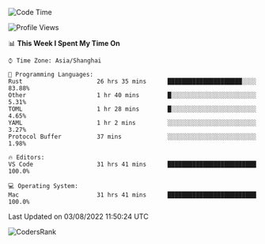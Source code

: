 <!--START_SECTION:waka-->
![Code Time](http://img.shields.io/badge/Code%20Time-1%2C578%20hrs%202%20mins-blue)

![Profile Views](http://img.shields.io/badge/Profile%20Views-34-blue)

📊 **This Week I Spent My Time On** 

```text
⌚︎ Time Zone: Asia/Shanghai

💬 Programming Languages: 
Rust                     26 hrs 35 mins      █████████████████████░░░░   83.88% 
Other                    1 hr 40 mins        █░░░░░░░░░░░░░░░░░░░░░░░░   5.31% 
TOML                     1 hr 28 mins        █░░░░░░░░░░░░░░░░░░░░░░░░   4.65% 
YAML                     1 hr 2 mins         ░░░░░░░░░░░░░░░░░░░░░░░░░   3.27% 
Protocol Buffer          37 mins             ░░░░░░░░░░░░░░░░░░░░░░░░░   1.98%

🔥 Editors: 
VS Code                  31 hrs 41 mins      █████████████████████████   100.0%

💻 Operating System: 
Mac                      31 hrs 41 mins      █████████████████████████   100.0%

```


 Last Updated on 03/08/2022 11:50:24 UTC
<!--END_SECTION:waka-->

![CodersRank](https://cr-skills-chart-widget.azurewebsites.net/api/api?username=BugenZhao&padding=16&tooltip=true&branding=false&sort-by-score=true&skills=Rust%2C%20Swift%2C%20C%2C%20TypeScript%2C%20Java%2C%20Go%2C%20Dart%2C%20C%2B%2B%2C%20Python%2C%20Assembly%2C%20Shell%2C%20Kotlin)
